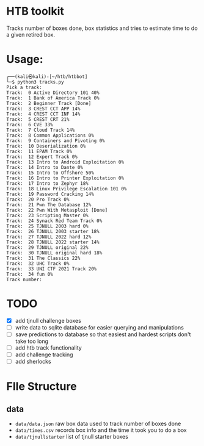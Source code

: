 # HTB toolkit

Tracks number of boxes done, box statistics and tries to estimate time to do a given retired box.

# Usage:
```                                                                                      
┌──(kali㉿kali)-[~/htb/htbbot]
└─$ python3 tracks.py
Pick a track:
Track:  0 Active Directory 101 40%
Track:  1 Bank of America Track 0%
Track:  2 Beginner Track [Done]
Track:  3 CREST CCT APP 14%
Track:  4 CREST CCT INF 14%
Track:  5 CREST CRT 21%
Track:  6 CVE 33%
Track:  7 Cloud Track 14%
Track:  8 Common Applications 0%
Track:  9 Containers and Pivoting 0%
Track:  10 Deserialization 0%
Track:  11 EPAM Track 0%
Track:  12 Expert Track 0%
Track:  13 Intro to Android Exploitation 0%
Track:  14 Intro to Dante 0%
Track:  15 Intro to Offshore 50%
Track:  16 Intro to Printer Exploitation 0%
Track:  17 Intro to Zephyr 18%
Track:  18 Linux Privilege Escalation 101 0%
Track:  19 Password Cracking 14%
Track:  20 Pro Track 0%
Track:  21 Pwn The Database 12%
Track:  22 Pwn With Metasploit [Done]
Track:  23 Scripting Master 0%
Track:  24 Synack Red Team Track 0%
Track:  25 TJNULL 2003 hard 0%
Track:  26 TJNULL 2003 starter 18%
Track:  27 TJNULL 2022 hard 12%
Track:  28 TJNULL 2022 starter 14%
Track:  29 TJNULL original 22%
Track:  30 TJNULL original hard 18%
Track:  31 The Classics 22%
Track:  32 UHC Track 0%
Track:  33 UNI CTF 2021 Track 20%
Track:  34 fun 0%
Track number: 
```


# TODO
- [x] add tjnull challenge boxes
- [ ] write data to sqlite database for easier querying and manipulations
- [ ] save predictions to  database so that easiest and hardest scripts don't take too long
- [ ] add htb track functionality
- [ ] add challenge tracking
- [ ] add sherlocks

# FIle Structure

## data
- `data/data.json` raw box data used to track number of boxes done
- `data/times.csv` records box info and the time it took you to do a box
- `data/tjnullstarter` list of tjnull starter boxes
